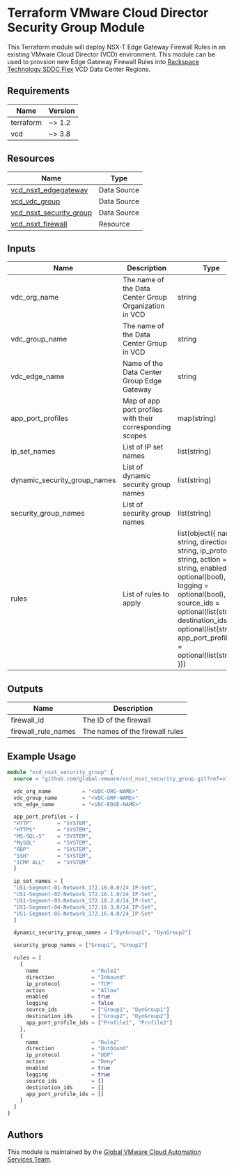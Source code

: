 # Terraform VMware Cloud Director Security Group Module

This Terraform module will deploy NSX-T Edge Gateway Firewall Rules in an existing VMware Cloud Director (VCD) environment. This module can be used to provsion new Edge Gateway Firewall Rules into [Rackspace Technology SDDC Flex](https://www.rackspace.com/cloud/private/software-defined-data-center-flex) VCD Data Center Regions.

## Requirements

| Name | Version |
|------|---------|
| terraform | ~> 1.2 |
| vcd | ~> 3.8 |

## Resources

| Name                                                                 | Type         |
|----------------------------------------------------------------------|--------------|
| [vcd_nsxt_edgegateway](https://registry.terraform.io/providers/vmware/vcd/latest/docs/data-sources/nsxt_edgegateway) | Data Source |
| [vcd_vdc_group](https://registry.terraform.io/providers/vmware/vcd/latest/docs/data-sources/vdc_group)| Data Source |
| [vcd_nsxt_security_group](https://registry.terraform.io/providers/vmware/vcd/latest/docs/resources/nsxt_security_group) | Data Source |
| [vcd_nsxt_firewall](https://registry.terraform.io/providers/vmware/vcd/latest/docs/resources/nsxt_firewall) | Resource |

## Inputs

| Name | Description | Type | Default | Required |
|------|-------------|------|---------|----------|
| vdc_org_name | The name of the Data Center Group Organization in VCD | string | - | yes |
| vdc_group_name | The name of the Data Center Group in VCD | string | - | yes |
| vdc_edge_name | Name of the Data Center Group Edge Gateway | string | - | yes |
| app_port_profiles | Map of app port profiles with their corresponding scopes | map(string) | {} | no |
| ip_set_names | List of IP set names | list(string) | [] | no |
| dynamic_security_group_names | List of dynamic security group names | list(string) | [] | no |
| security_group_names | List of security group names | list(string) | [] | no |
| rules | List of rules to apply | list(object({ name = string, direction = string, ip_protocol = string, action = string, enabled = optional(bool), logging = optional(bool), source_ids = optional(list(string)), destination_ids = optional(list(string)), app_port_profile_ids = optional(list(string)) })) | [] | no |

## Outputs

| Name | Description |
|------|-------------|
| firewall_id | The ID of the firewall |
| firewall_rule_names | The names of the firewall rules |

## Example Usage

```terraform
module "vcd_nsxt_security_group" {
  source = "github.com/global-vmware/vcd_nsxt_security_group.git?ref=v1.2.0"

  vdc_org_name          = "<VDC-ORG-NAME>"
  vdc_group_name        = "<VDC-GRP-NAME>"
  vdc_edge_name         = "<VDC-EDGE-NAME>"

  app_port_profiles = {
  "HTTP"        = "SYSTEM",
  "HTTPS"       = "SYSTEM",
  "MS-SQL-S"    = "SYSTEM",
  "MySQL"       = "SYSTEM",
  "RDP"         = "SYSTEM",
  "SSH"         = "SYSTEM",
  "ICMP ALL"    = "SYSTEM"
  }

  ip_set_names = [
  "US1-Segment-01-Network_172.16.0.0/24_IP-Set",
  "US1-Segment-02-Network_172.16.1.0/24_IP-Set",
  "US1-Segment-03-Network_172.16.2.0/24_IP-Set",
  "US1-Segment-04-Network_172.16.3.0/24_IP-Set",
  "US1-Segment-05-Network_172.16.4.0/24_IP-Set"
  ]

  dynamic_security_group_names = ["DynGroup1", "DynGroup2"]

  security_group_names = ["Group1", "Group2"]

  rules = [
    {
      name                 = "Rule1"
      direction            = "Inbound"
      ip_protocol          = "TCP"
      action               = "Allow"
      enabled              = true
      logging              = false
      source_ids           = ["Group1", "DynGroup1"]
      destination_ids      = ["Group2", "DynGroup2"]
      app_port_profile_ids = ["Profile1", "Profile2"]
    },
    {
      name                 = "Rule2"
      direction            = "Outbound"
      ip_protocol          = "UDP"
      action               = "Deny"
      enabled              = true
      logging              = true
      source_ids           = []
      destination_ids      = []
      app_port_profile_ids = []
    }
  ]
}
```

## Authors

This module is maintained by the [Global VMware Cloud Automation Services Team](https://github.com/global-vmware).